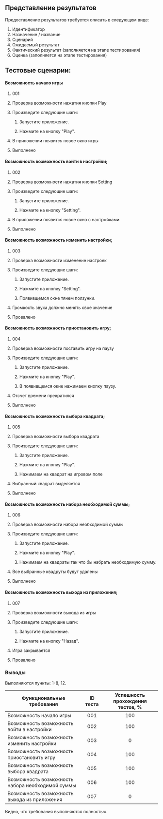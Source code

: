 ## Представление результатов

Предоставление результатов требуется описать в следующем виде:

1. Идентификатор
2. Назначение / название
3. Сценарий
4. Ожидаемый результат
5. Фактический результат (заполняется на этапе тестирования)
6. Оценка (заполняется на этапе тестирования)

## Тестовые сценарии:


#### Возможность начало игры

1. 001

2. Проверка возможности нажатия кнопки Play

3. Произведите следующие шаги:

   1. Запустите приложение.

   2. Нажмите на кнопку "Play".

4. В приложении появится новое окно игры

5. Выполнено

#### Возможность возможность войти в настройки;

1. 002
2. Проверка возможности нажатия кнопки Setting

3. Произведите следующие шаги:

   1. Запустите приложение.

   2. Нажмите на кнопку "Setting".

4. В приложении появится новое окно c настройками

5. Выполнено

#### Возможность возможность изменить настройки;

1. 003
2. Проверка возможности изменение настроек

3. Произведите следующие шаги:

   1. Запустите приложение.

   2. Нажмите на кнопку "Setting".
   
   3. Появивщемся окне тянем ползунки.

4. Громкость звука должно менять свое значение

5. Провалено

#### Возможность возможность приостановить игру;

1. 004
2. Проверка возможности поставить игру на паузу

3. Произведите следующие шаги:

   1. Запустите приложение.

   2. Нажмите на кнопку "Play".
   
   3. В появивщемся окне нажимаем кнопку паузу.

4. Отсчет времени прекратился

5. Выполнено

#### Возможность возможность выбора квадрата;

1. 005
2. Проверка возможности выбора квадрата

3. Произведите следующие шаги:

   1. Запустите приложение.

   2. Нажмите на кнопку "Play".
   
   3. Нажимаем на квадрат на игровом поле

4. Выбранный квадрат выделяется

5. Выполнено

#### Возможность возможность набора необходимой суммы;

1. 006
2. Проверка возможности набора необходимой суммы

3. Произведите следующие шаги:

   1. Запустите приложение.

   2. Нажмите на кнопку "Play".
   
   3. Нажимаем на квадраты так что бы набрать необходимую сумму.
   
4. Все выбранные квадруты будут удалены

5. Выполнено

#### Возможность возможность выхода из приложения;

1. 007
2. Проверка возможности выхода из игры

3. Произведите следующие шаги:

   1. Запустите приложение.

   2. Нажмите на кнопку "Назад".
   
4. Игра закрывается

5. Провалено

### Выводы

Выполняются пункты: 1-8, 12.

| Функциональные требования                | ID теста | Успешность прохождения тестов, % |
| ---------------------------------------- | :------: | :------------------------------: |
| Возможность начало игры |   001    |               100                |
| Возможность возможность войти в настройки |   002   |                100                 |
| Возможность возможность изменить настройки |    003    |                0                 |
| Возможность возможность приостановить игру |   004    |               100                |
| Возможность возможность выбора квадрата       |   005    |               100                |
| Возможность возможность набора необходимой суммы   |    006    |               100                |
| Возможность возможность выхода из приложения   |    007    |               0                |

Видно, что требования выполняются полностью.

